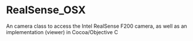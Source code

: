 # RealSense_OSX
An camera class to access the Intel RealSense F200 camera, as well as an implementation (viewer) in Cocoa/Objective C 
